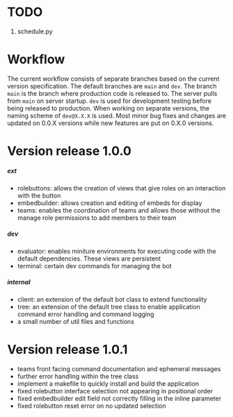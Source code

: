 
# TODO

1. schedule.py

# Workflow

The current workflow consists of separate branches based on the current version specification. The default branches are `main` and `dev`. The branch `main` is the branch where production code is released to. The server pulls from `main` on server startup. `dev` is used for development testing before being released to production. When working on separate versions, the naming scheme of `dev@X.X.X` is used. Most minor bug fixes and changes are updated on 0.0.X versions while new features are put on 0.X.0 versions.

# Version release 1.0.0 

##### ext

- rolebuttons: allows the creation of views that give roles on an interaction with the button
- embedbuilder: allows creation and editing of embeds for display
- teams: enables the coordination of teams and allows those without the manage role permissions to add members to their team

##### dev

- evaluator: enables miniture environments for executing code with the default dependencies. These views are persistent
- terminal: certain dev commands for managing the bot

##### internal

- client: an extension of the default bot class to extend functionality
- tree: an extension of the default tree class to enable application command error handling and command logging
- a small number of util files and functions

# Version release 1.0.1

- teams front facing command documentation and ephemeral messages
- further error handling within the tree class
- implement a makefile to quickly install and build the application
- fixed rolebutton interface selection not appearing in positional order
- fixed embedbuilder edit field not correctly filling in the inline parameter
- fixed rolebutton reset error on no updated selection
